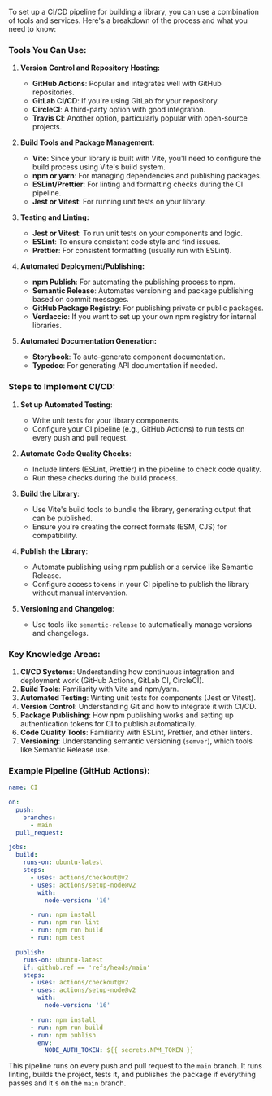 To set up a CI/CD pipeline for building a library, you can use a combination of tools and services. Here's a breakdown of the process and what you need to know:

### Tools You Can Use:
1. **Version Control and Repository Hosting:**
   - **GitHub Actions**: Popular and integrates well with GitHub repositories.
   - **GitLab CI/CD**: If you're using GitLab for your repository.
   - **CircleCI**: A third-party option with good integration.
   - **Travis CI**: Another option, particularly popular with open-source projects.
   
2. **Build Tools and Package Management:**
   - **Vite**: Since your library is built with Vite, you'll need to configure the build process using Vite's build system.
   - **npm or yarn**: For managing dependencies and publishing packages.
   - **ESLint/Prettier**: For linting and formatting checks during the CI pipeline.
   - **Jest or Vitest**: For running unit tests on your library.

3. **Testing and Linting:**
   - **Jest or Vitest**: To run unit tests on your components and logic.
   - **ESLint**: To ensure consistent code style and find issues.
   - **Prettier**: For consistent formatting (usually run with ESLint).

4. **Automated Deployment/Publishing:**
   - **npm Publish**: For automating the publishing process to npm.
   - **Semantic Release**: Automates versioning and package publishing based on commit messages.
   - **GitHub Package Registry**: For publishing private or public packages.
   - **Verdaccio**: If you want to set up your own npm registry for internal libraries.

5. **Automated Documentation Generation:**
   - **Storybook**: To auto-generate component documentation.
   - **Typedoc**: For generating API documentation if needed.

### Steps to Implement CI/CD:
1. **Set up Automated Testing**:
   - Write unit tests for your library components.
   - Configure your CI pipeline (e.g., GitHub Actions) to run tests on every push and pull request.

2. **Automate Code Quality Checks**:
   - Include linters (ESLint, Prettier) in the pipeline to check code quality.
   - Run these checks during the build process.

3. **Build the Library**:
   - Use Vite's build tools to bundle the library, generating output that can be published.
   - Ensure you're creating the correct formats (ESM, CJS) for compatibility.

4. **Publish the Library**:
   - Automate publishing using npm publish or a service like Semantic Release.
   - Configure access tokens in your CI pipeline to publish the library without manual intervention.

5. **Versioning and Changelog**:
   - Use tools like `semantic-release` to automatically manage versions and changelogs.

### Key Knowledge Areas:
1. **CI/CD Systems**: Understanding how continuous integration and deployment work (GitHub Actions, GitLab CI, CircleCI).
2. **Build Tools**: Familiarity with Vite and npm/yarn.
3. **Automated Testing**: Writing unit tests for components (Jest or Vitest).
4. **Version Control**: Understanding Git and how to integrate it with CI/CD.
5. **Package Publishing**: How npm publishing works and setting up authentication tokens for CI to publish automatically.
6. **Code Quality Tools**: Familiarity with ESLint, Prettier, and other linters.
7. **Versioning**: Understanding semantic versioning (`semver`), which tools like Semantic Release use.

### Example Pipeline (GitHub Actions):

```yaml
name: CI

on:
  push:
    branches:
      - main
  pull_request:

jobs:
  build:
    runs-on: ubuntu-latest
    steps:
      - uses: actions/checkout@v2
      - uses: actions/setup-node@v2
        with:
          node-version: '16'

      - run: npm install
      - run: npm run lint
      - run: npm run build
      - run: npm test

  publish:
    runs-on: ubuntu-latest
    if: github.ref == 'refs/heads/main'
    steps:
      - uses: actions/checkout@v2
      - uses: actions/setup-node@v2
        with:
          node-version: '16'

      - run: npm install
      - run: npm run build
      - run: npm publish
        env:
          NODE_AUTH_TOKEN: ${{ secrets.NPM_TOKEN }}
```

This pipeline runs on every push and pull request to the `main` branch. It runs linting, builds the project, tests it, and publishes the package if everything passes and it's on the `main` branch.